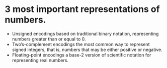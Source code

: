# 3 most important representations of numbers.
- Unsigned encodings 
   based on traditional binary notation, representing numbers greater than or equal to 0. 
- Two’s-complement encodings 
  the most common way to represent signed integers, that is, numbers that may be either positive or negative.
- Floating-point encodings 
  a base-2 version of scientific notation for representing real numbers.